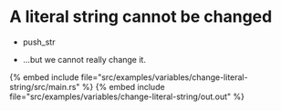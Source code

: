 # A literal string cannot be changed

* push_str

* ...but we cannot really change it.

{% embed include file="src/examples/variables/change-literal-string/src/main.rs" %}
{% embed include file="src/examples/variables/change-literal-string/out.out" %}


